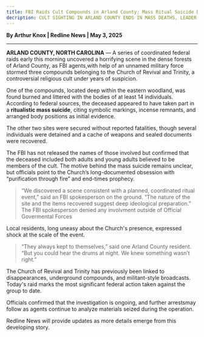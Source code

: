 ```yaml
---
title: FBI Raids Cult Compounds in Arland County; Mass Ritual Suicide Discovered  
decription: CULT SIGHTING IN ARLAND COUNTY ENDS IN MASS DEATHS, LEADER ON THE RUN
---
```

  
**By Arthur Knox | Redline News | May 3, 2025**

---

**ARLAND COUNTY, NORTH CAROLINA** — A series of coordinated federal raids early this morning uncovered a horrifying scene in the dense forests of Arland County, as FBI agents,with help of an unnamed military force stormed three compounds belonging to the Church of Revival and Trinity, a controversial religious cult under years of suspicion.

One of the compounds, located deep within the eastern woodland, was found burned and littered with the bodies of at least 14 individuals. According to federal sources, the deceased appeared to have taken part in a **ritualistic mass suicide**, citing symbolic markings, incense remnants, and arranged body positions as initial evidence.

The other two sites were secured without reported fatalities, though several individuals were detained and a cache of weapons and sealed documents were recovered.

The FBI has not released the names of those involved but confirmed that the deceased included both adults and young adults believed to be members of the cult. The motive behind the mass suicide remains unclear, but officials point to the Church’s long-documented obsession with “purification through fire” and end-times prophecy.

> “We discovered a scene consistent with a planned, coordinated ritual event,” said an FBI spokesperson on the ground. “The nature of the site and the items recovered suggest deep ideological preparation.” The FBI spokesperson denied any involvment outside of Official Govermental Forces

Local residents, long uneasy about the Church's presence, expressed shock at the scale of the event.

> “They always kept to themselves,” said one Arland County resident. “But you could hear the drums at night. We knew something wasn’t right.”

The Church of Revival and Trinity has previously been linked to disappearances, underground compounds, and militant-style broadcasts. Today's raid marks the most significant federal action taken against the group to date.

Officials confirmed that the investigation is ongoing, and further arrestsmay follow as agents continue to analyze materials seized during the operation.

Redline News will provide updates as more details emerge from this developing story.